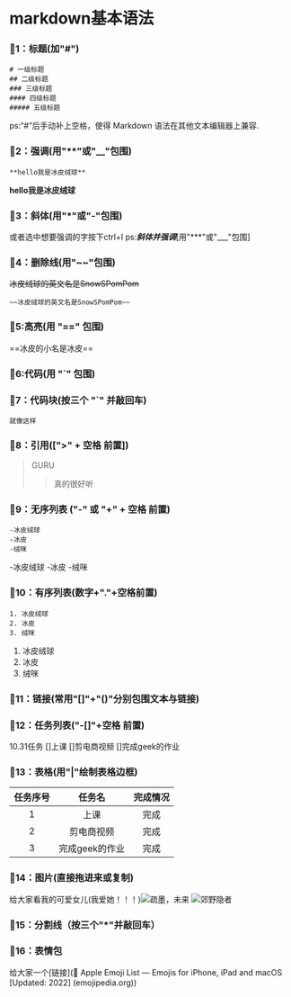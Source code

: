 # markdown基本语法
### 🚩1：标题(加"#")
 ```
 # 一级标题
 ## 二级标题
 ### 三级标题
 #### 四级标题
 ##### 五级标题
 ```
 ps:“#”后手动补上空格，使得 Markdown 语法在其他文本编辑器上兼容.
 ### 🚩2：强调(用"**"或"__"包围)
 ```
 **hello我是冰皮绒球**
 ```
 **hello我是冰皮绒球**
 ### 🚩3：斜体(用"*"或"-"包围)
 或者选中想要强调的字按下ctrl+I
 ps:***斜体并强调***[用"***"或"___"包围]
 ### 🚩4：删除线(用"~~"包围)
 ~~冰皮绒球的英文名是SnowSPomPom~~
 ```
 ~~冰皮绒球的英文名是SnowSPomPom~~
 ```
 ### 🚩5:高亮(用 "==" 包围)
 ==冰皮的小名是冰皮==
 ### 🚩6:代码(用 "`" 包围)
 ### 🚩7：代码块(按三个 "`" 并敲回车)
 ```
 就像这样
 ```
 ### 🚩8：引用([">" + 空格 前置])
 > GURU
 >> 真的很好听
 ### 🚩9：无序列表 ("-" 或 "+" + 空格 前置)
 ```
 -冰皮绒球
 -冰皮
 -绒咪
 ```
 -冰皮绒球
 -冰皮
 -绒咪
 ### 🚩10：有序列表(数字+"."+空格前置)
 ```
 1. 冰皮绒球
 2. 冰皮
 3. 绒咪
 ```
  1. 冰皮绒球
 2. 冰皮
 3. 绒咪
 ### 🚩11：链接(常用"[]"+"()"分别包围文本与链接)
 ### 🚩12：任务列表("-[]"+空格 前置)
 10.31任务
 []上课
 []剪电商视频
 []完成geek的作业
 ### 🚩13：表格(用"|"绘制表格边框)
 |任务序号|任务名|完成情况|
 |:---:|:---:|:---:|
 |1|上课|完成|
 |2|剪电商视频|完成|
 |3|完成geek的作业|完成|
 ### 🚩14：图片(直接拖进来或复制)
 给大家看我的可爱女儿(我爱她！！！)![疏墨，未来](https://user-images.githubusercontent.com/117020073/198994932-4f1575e3-afaa-4de0-a4f0-46f6859e4f69.png)
![郊野隐者](https://user-images.githubusercontent.com/117020073/198995950-e4065f1e-7787-48e9-a5ac-84ec1435d16d.png)

 ### 🚩15：分割线（按三个"*"并敲回车）
 ### 🚩16：表情包
 给大家一个[链接](🍏 Apple Emoji List — Emojis for iPhone, iPad and macOS [Updated: 2022] (emojipedia.org))
